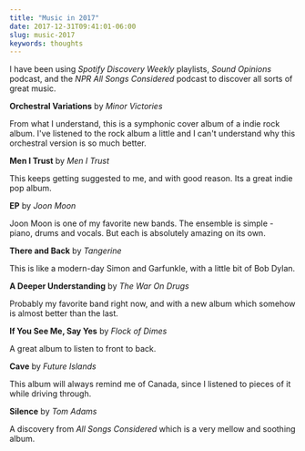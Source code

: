 ```yaml
---
title: "Music in 2017"
date: 2017-12-31T09:41:01-06:00
slug: music-2017
keywords: thoughts
---
```


I have been using *Spotify Discovery Weekly* playlists, *Sound Opinions* podcast, and the *NPR All Songs Considered* podcast to discover all sorts of great music.

**Orchestral Variations** by *Minor Victories*

From what I understand, this is a symphonic cover album of a indie rock album. I've listened to the rock album a little and I can't understand why this orchestral version is so much better.

**Men I Trust** by *Men I Trust*

This keeps getting suggested to me, and with good reason. Its a great indie pop album.

**EP** by *Joon Moon*

Joon Moon is one of my favorite new bands. The ensemble is simple - piano, drums and vocals. But each is absolutely amazing on its own.


**There and Back** by *Tangerine*

This is like a modern-day Simon and Garfunkle, with a little bit of Bob Dylan.

**A Deeper Understanding** by *The War On Drugs*

Probably my favorite band right now, and with a new album which somehow is almost better than the last.

**If You See Me, Say Yes** by *Flock of Dimes*

A great album to listen to front to back.

**Cave** by *Future Islands*

This album will always remind me of Canada, since I listened to pieces of it while driving through. 

**Silence** by *Tom Adams*

A discovery from *All Songs Considered* which is a very mellow and soothing album.